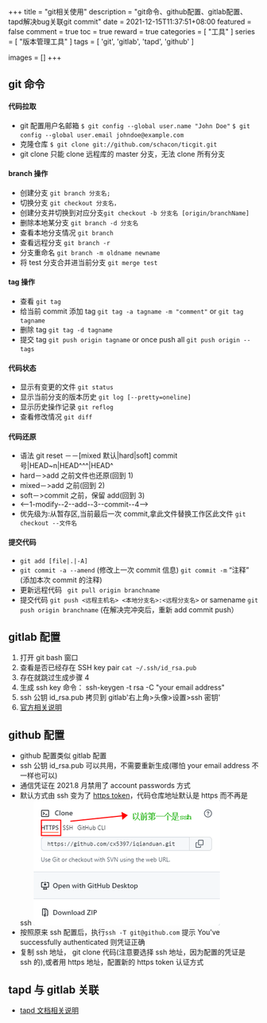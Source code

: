 +++
title = "git相关使用"
description = "git命令、github配置、gitlab配置、tapd解决bug关联git commit"
date = 2021-12-15T11:37:51+08:00
featured = false
comment = true
toc = true
reward = true
categories = [
  "工具"
]
series = [
  "版本管理工具"
]
tags = [
  'git',
  'gitlab',
  'tapd',
  'github'
]

images = []
+++

<!--more-->

## git 命令

#### 代码拉取

- git 配置用户名邮箱
  `$ git config --global user.name "John Doe"`
  `$ git config --global user.email johndoe@example.com`
- 克隆仓库 `$ git clone git://github.com/schacon/ticgit.git`
- git clone 只能 clone 远程库的 master 分支，无法 clone 所有分支

#### branch 操作

- 创建分支 `git branch 分支名;`
- 切换分支 `git checkout 分支名，`
- 创建分支并切换到对应分支`git checkout -b 分支名 [origin/branchName]`
- 删除本地某分支 `git branch -d 分支名`
- 查看本地分支情况 `git branch`
- 查看远程分支 `git branch -r`
- 分支重命名 `git branch -m oldname newname`
- 将 test 分支合并进当前分支 `git merge test`

#### tag 操作

- 查看 `git tag`
- 给当前 commit 添加 tag `git tag -a tagname -m "comment"` or `git tag tagname`
- 删除 tag `git tag -d tagname`
- 提交 tag `git push origin tagname` or once push all `git push origin --tags`

#### 代码状态

- 显示有变更的文件 `git status `
- 显示当前分支的版本历史 `git log [--pretty=oneline]`
- 显示历史操作记录 `git reflog`
- 查看修改情况 `git diff `

#### 代码还原

- 语法 git reset －－[mixed 默认|hard|soft] commit 号|HEAD~n|HEAD^^^|HEAD^
- hard－>add 之前文件也还原(回到 1)
- mixed－>add 之前(回到 2)
- soft－>commit 之前，保留 add(回到 3)
- <--1-modify--2--add--3--commit--4-->
- 优先级为:从暂存区,当前最后一次 commit,拿此文件替换工作区此文件 `git checkout --文件名`

#### 提交代码

- `git add [file|.|-A] `
- `git commit -a --amend` (修改上一次 commit 信息) `git commit -m` “注释” (添加本次 commit 的注释)
- 更新远程代码 ` git pull origin branchname`
- 提交代码 `git push <远程主机名> <本地分支名>:<远程分支名>` or samename `git push origin branchname`
  (在解决完冲突后，重新 add commit push）

## gitlab 配置

1. 打开 git bash 窗口
1. 查看是否已经存在 SSH key pair `cat ~/.ssh/id_rsa.pub`
1. 存在就跳过生成步骤 4
1. 生成 ssh key 命令： ssh-keygen -t rsa -C "your email address"
1. ssh 公钥 id_rsa.pub 拷贝到 gitlab'右上角>头像>设置>ssh 密钥'
1. [官方相关说明](http://172.16.1.155/help/ssh/README#generating-a-new-ssh-key-pair)

## github 配置

- github 配置类似 gitlab 配置
- ssh 公钥 id_rsa.pub 可以共用，不需要重新生成(哪怕 your email address 不一样也可以)
- 通信凭证在 2021.8 月禁用了 account passwords 方式
- 默认方式由 ssh 变为了 [https token](https://github.blog/2020-12-15-token-authentication-requirements-for-git-operations/)，代码仓库地址默认是 https 而不再是 ssh
  ![代码仓库默认地址](images/ck.png?height=200px)
- 按照原来 ssh 配置后，执行`ssh -T git@github.com` 提示 You've successfully authenticated 则凭证正确
- 复制 ssh 地址， git clone 代码(注意要选择 ssh 地址，因为配置的凭证是 ssh 的),或者用 https 地址，配置新的 https token 认证方式

## tapd 与 gitlab 关联

- [tapd 文档相关说明](https://www.tapd.cn/help/show#1120003271001000292)
